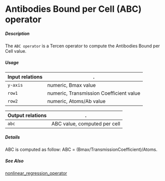# Antibodies Bound per Cell (ABC) operator

##### Description

The `ABC operator` is a Tercen operator to compute the Antibodies Bound per Cell value.

##### Usage

Input relations|.
---|---
`y-axis`        | numeric, Bmax value 
`row1`        | numeric, Transmission Coefficient value 
`row2`        | numeric, Atoms/Ab value 

Output relations|.
---|---
`abc`        | ABC value, computed per cell

##### Details

ABC is computed as follow: ABC = (Bmax/TransmissionCoefficient)/Atoms.

##### See Also

[nonlinear_regression_operator](https://github.com/tercen/nonlinear_regression_operator)

